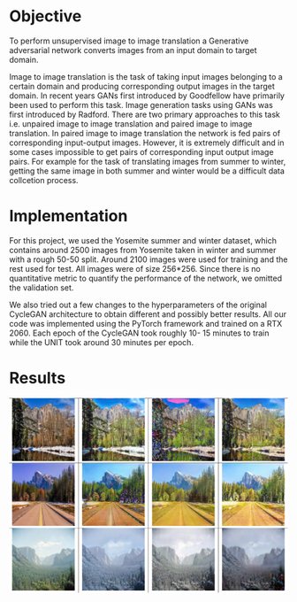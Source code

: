 # Objective

To perform unsupervised image to image translation
a Generative adversarial network converts images from an input
domain to target domain.

Image to image translation is the task of taking input images
belonging to a certain domain and producing corresponding
output images in the target domain. In recent years GANs
first introduced by Goodfellow have primarily
been used to perform this task. Image generation tasks using
GANs was first introduced by Radford. There are
two primary approaches to this task i.e. unpaired image to
image translation and paired image to image translation. In
paired image to image translation the network is fed pairs of
corresponding input-output images. However, it is extremely
difficult and in some cases impossible to get pairs of corresponding
input output image pairs. For example for the task of
translating images from summer to winter, getting the same
image in both summer and winter would be a difficult data
collcetion process.


# Implementation
For this project, we used the Yosemite summer and winter
dataset, which contains around 2500 images from Yosemite
taken in winter and summer with a rough 50-50 split. Around
2100 images were used for training and the rest used for test.
All images were of size 256*256. Since there is no quantitative metric to quantify the performance of the network, we omitted
the validation set.

We also tried out a few changes to
the hyperparameters of the original CycleGAN architecture to
obtain different and possibly better results. All our code was
implemented using the PyTorch framework and trained on a
RTX 2060. Each epoch of the CycleGAN took roughly 10-
15 minutes to train while the UNIT took around 30 minutes
per epoch.

# Results

![Results](/docs/gan.PNG)